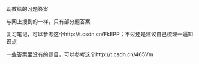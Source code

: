 助教给的习题答案

与网上搜到的一样，只有部分题答案

复习笔记，可以参考这个http://t.csdn.cn/FkEPP；不过还是建议自己梳理一遍知识点

一些答案里没有的题目，可以参考这个http://t.csdn.cn/465Vm

